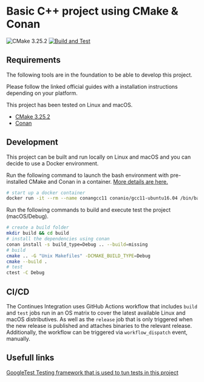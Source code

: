 # Basic C++ project using CMake & Conan
![CMake 3.25.2](https://img.shields.io/badge/CMake-3.25.2-blue.svg)
[![Build and Test](https://github.com/gtroshin/cpp-cmake-conan/actions/workflows/build-test.yml/badge.svg)](https://github.com/gtroshin/cpp-cmake-conan/actions/workflows/build-test.yml)

## Requirements

The following tools are in the foundation to be able to develop this project. 

Please follow the linked official guides with a installation instructions depending on your platform.

This project has been tested on Linux and macOS.

* [CMake 3.25.2](https://cmake.org/cmake/help/v3.25/index.html)
* [Conan](https://conan.io/downloads.html)

## Development

This project can be built and run locally on Linux and macOS and you can decide to use a Docker environment.

Run the following command to launch the bash environment with pre-installed CMake and Conan in a container. [More details are here.](https://docs.conan.io/en/latest/howtos/run_conan_in_docker.html#docker-conan)


```sh
# start up a docker container
docker run -it --rm --name conangcc11 conanio/gcc11-ubuntu16.04 /bin/bash
```

Run the following commands to build and execute test the project (macOS/Debug).

```sh
# create a build folder
mkdir build && cd build
# install the dependencies using conan
conan install -s build_type=Debug .. --build=missing
# build
cmake .. -G "Unix Makefiles" -DCMAKE_BUILD_TYPE=Debug
cmake --build .
# test
ctest -C Debug
```

## CI/CD

The Continues Integration uses GitHub Actions workflow that includes `build` and `test` jobs run in an OS matrix to cover the latest available Linux and macOS distributives. As well as the `release` job that is only triggered when the new release is published and attaches binaries to the relevant release. Additionally, the workflow can be triggered via `workflow_dispatch` event, manually.

## Usefull links

[GoogleTest Testing framework that is used to tun tests in this project](https://google.github.io/googletest/)
